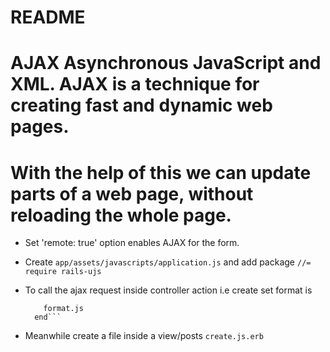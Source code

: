 # README

# AJAX Asynchronous JavaScript and XML. AJAX is a technique for creating fast and dynamic web pages.
# With the help of this we can update parts of a web page, without reloading the whole page.

* Set 'remote: true' option enables AJAX for the form.

* Create `app/assets/javascripts/application.js` and add package `//= require rails-ujs`

* To call the ajax request inside controller action i.e create set format is
  ```respond_to do |format|
      format.js
    end```

* Meanwhile create a file inside a view/posts 
  `create.js.erb`
